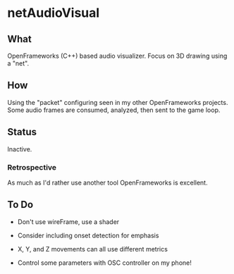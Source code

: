 #  netAudioVisual

## What

OpenFrameworks (C++) based audio visualizer. Focus on 3D drawing using a "net".

## How

Using the "packet" configuring seen in my other OpenFrameworks projects. Some audio frames are consumed, analyzed, then sent to the game loop.

## Status

Inactive.

### Retrospective

As much as I'd rather use another tool OpenFrameworks is excellent.

## To Do

- Don't use wireFrame, use a shader

- Consider including onset detection for emphasis
- X, Y, and Z movements can all use different metrics
- Control some parameters with OSC controller on my phone!
